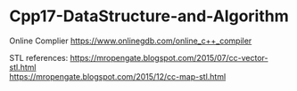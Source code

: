 # Cpp17-DataStructure-and-Algorithm 
 
Online Complier https://www.onlinegdb.com/online_c++_compiler 
 
STL references: 
https://mropengate.blogspot.com/2015/07/cc-vector-stl.html  
https://mropengate.blogspot.com/2015/12/cc-map-stl.html 
